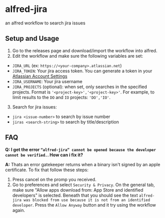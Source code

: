 # alfred-jira

an alfred workflow to search jira issues

## Setup and Usage

1. Go to the releases page and download/import the workflow into alfred.
2. Edit the workflow and make sure the following variables are set:

* `JIRA_URL` (ex: `https://<your-company>.atlassian.net`)
* `JIRA_TOKEN`: Your jira access token. You can generate a token in your [Atlassian Account Settings](https://id.atlassian.com/manage-profile/security/api-tokens)
* `JIRA_USERNAME`: Your jira username
* `JIRA_PROJECTS` (optional): when set, only searches in the specified projects.  Format is `'<project-key>','<project-key>'`.  For example, to limit results to the `DO` and `IO` projects: `'DO','IO'`.

3. Search for jira issues:

* `jira <issue-number>` to search by issue number
* `jiras <search-string>` to search by title/description

## FAQ

**Q: I get the error `“alfred-jira” cannot be opened because the developer cannot be verified.`.  How can i fix it?**

**A:** Thats an error gatekeeper returns when a binary isn't signed by an apple certificate.  To fix that follow these steps:

  1. Press cancel on the promp you received.
  2. Go to preferences and select `Security & Privacy`.  On the general tab, make sure "Allow apps download from: App Store and identified developers" is selected.  Beneath that you should see the text `alfred-jira was blocked from use because it is not from an identified developer`.  Press the `Allow Anyway` button and it try using the workflow again.
